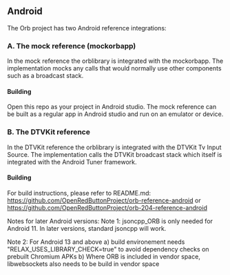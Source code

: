 ## Android

The Orb project has two Android reference integrations:

### A. The mock reference (mockorbapp)

In the mock reference the orblibrary is integrated with the mockorbapp. The implementation mocks any calls that would normally use other components such as a broadcast stack.

#### Building

Open this repo as your project in Android studio. The mock reference can be built as a regular app in Android studio and run on an emulator or device.

### B. The DTVKit reference

In the DTVKit reference the orblibrary is integrated with the DTVKit Tv Input Source. The implementation calls the DTVKit broadcast stack which itself is integrated with the Android Tuner framework.

#### Building

For build instructions, please refer to README.md:
https://github.com/OpenRedButtonProject/orb-reference-android
or
https://github.com/OpenRedButtonProject/orb-204-reference-android

Notes for later Android versions:
Note 1: 
jsoncpp_ORB is only needed for Android 11. In later versions, standard jsoncpp will work.

Note 2: 
For Android 13 and above
a) build environement needs "RELAX_USES_LIBRARY_CHECK=true" to avoid dependency checks on prebuilt Chromium APKs
b) Where ORB is included in vendor space, libwebsockets also needs to be build in vendor space

